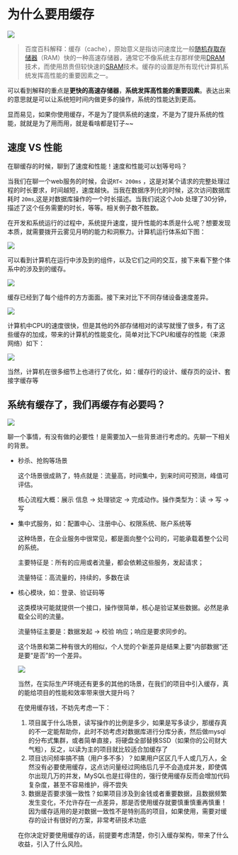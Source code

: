 #  为什么要用缓存

![](https://gitee.com/lidaming/assets/raw/master/earth.jpg)

> 百度百科解释：缓存（cache），原始意义是指访问速度比一般[随机存取存储器](https://baike.baidu.com/item/随机存取存储器)（RAM）快的一种高速存储器，通常它不像系统主存那样使用[DRAM](https://baike.baidu.com/item/DRAM)技术，而使用昂贵但较快速的[SRAM](https://baike.baidu.com/item/SRAM)技术。缓存的设置是所有现代计算机系统发挥高性能的重要因素之一。



可以看到解释的重点是**更快的高速存储器**，**系统发挥高性能的重要因素**。表达出来的意思就是可以让系统短时间内做更多的操作，系统的性能达到更高。

显而易见，如果你使用缓存，不是为了提供系统的速度，不是为了提升系统的性能，就就是为了用而用，就是看啥都是钉子~~

## 速度 VS 性能

在聊缓存的时候，聊到了速度和性能！速度和性能可以划等号吗？

当我们在聊一个web服务的时候，会说`RT< 200ms` ，这是对某个请求的完整处理过程的时长要求，时间越短，速度越快。当我在数据序列化的时候，这次访问数据库耗时 `20ms`,这是对数据库操作的一个时长描述。当我们说这个Job 处理了30分钟，描述了这个任务需要的时长，等等。相关例子数不胜数。

在开发和系统运行的过程中，系统提升速度，提升性能的本质是什么呢？想要发现本质，就需要拨开云雾见月明的能力和洞察力。计算机运行体系如下图：

![](https://gitee.com/lidaming/assets/raw/master/computor_struct.jfif)

可以看到计算机在运行中涉及到的组件，以及它们之间的交互，接下来看下整个体系中的涉及到的缓存。

![](https://gitee.com/lidaming/assets/raw/master/computor_cache.jpg)

缓存已经到了每个组件的方方面面。接下来对比下不同存储设备速度差异。

![](https://gitee.com/lidaming/assets/raw/master/cache_time.png)



计算机中CPU的速度很快，但是其他的外部存储相对的读写就慢了很多，有了这些缓存的加成，带来的计算机的性能变化，简单对比下CPU和缓存的性能（来源网络）如下：

![](https://gitee.com/lidaming/assets/raw/master/cache_preformance.jpg)



当然，计算机在很多细节上也进行了优化，如：缓存行的设计、缓存页的设计、套接字缓存等



## 系统有缓存了，我们再缓存有必要吗？

![](https://gitee.com/lidaming/assets/raw/master/eagle.jpg)

聊一个事情，有没有做的必要性！是需要加入一些背景进行考虑的。先聊一下相关的背景。

- 秒杀、抢购等场景

  这个场景很成熟了，特点就是：流量高，时间集中，到来时间可预测，峰值可评估。

  核心流程大概：展示 信息 -> 处理锁定 -> 完成动作。操作类型为：读 -> 写 -> 写

- 集中式服务，如：配置中心、注册中心、权限系统、账户系统等

  这种场景，在企业服务中很常见，都是面向整个公司的，可能承载着整个公司的系统。

  主要特征是：所有的应用或者流量，都会依赖这些服务，发起请求；

  流量特征：高流量的，持续的，多数在读

- 核心模块，如：登录、验证码等

  这类模块可能就提供一个接口，操作很简单，核心是验证某些数据。必然是承载全公司的流量。

  流量特征主要是：数据发起 -> 校验 响应；响应是要求同步的。

  这个场景和第二种有很大的相似，个人觉的个新差异是结果上要“内部数据”还是要“是否”的一个差异。

  ![](https://gitee.com/lidaming/assets/raw/master/eagle_catch.jpg)

  当然，在实际生产环境还有更多的其他的场景，在我们的项目中引入缓存，真的能给项目的性能和效率带来很大提升吗？

  在使用缓存钱，不妨先考虑一下：

  1. 项目属于什么场景，读写操作的比例是多少，如果是写多读少，那缓存真的不一定能帮助你，此时不妨考虑对数据库进行分库分表，然后做mysql的分布式集群，或者简单直接，将硬盘全部替换SSD（如果你的公司财大气粗），反之，以读为主的项目就比较适合加缓存了
  2. 项目访问频率搞不搞（用户多不多）？如果用户区区几千人或几万人，全然没有必要使用缓存，这点访问量经过网络后几乎不会造成并发，即使偶尔出现几万的并发，MySQL也是扛得住的，强行使用缓存反而会增加代码复杂度，甚至不容易维护，得不尝失
  3. 数据是否要求强一致性？如果项目涉及到金钱或者重要数据，且数据频繁发生变化，不允许存在一点差异，那是否使用缓存就要慎重慎重再慎重！因为缓存适用的是对数据一致性不是特别高的项目，如果使用，需要对缓存的设计有很好的方案，非常考研技术功底

  

  在你决定好要使用缓存的话，前提要考虑清楚，你引入缓存架构，带来了什么收益，引入了什么风险。

  


